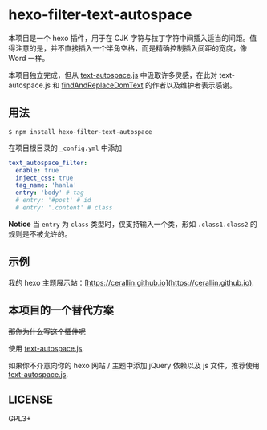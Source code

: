 # hexo-filter-text-autospace

本项目是一个 hexo 插件，用于在 CJK 字符与拉丁字符中间插入适当的间距。值得注意的是，并不直接插入一个半角空格，而是精确控制插入间距的宽度，像 Word 一样。

本项目独立完成，但从 [text-autospace.js](https://github.com/mastermay/text-autospace.js) 中汲取许多灵感，在此对 text-autospace.js 和 [findAndReplaceDomText](https://github.com/padolsey/findAndReplaceDOMText) 的作者以及维护者表示感谢。

## 用法
```shell
$ npm install hexo-filter-text-autospace
```

在项目根目录的 `_config.yml` 中添加
```yaml
text_autospace_filter:
  enable: true
  inject_css: true
  tag_name: 'hanla'
  entry: 'body' # tag
  # entry: '#post' # id
  # entry: '.content' # class
```

**Notice** 当 `entry` 为 `class` 类型时，仅支持输入一个类，形如 `.class1.class2` 的规则是不被允许的。

## 示例
我的 hexo 主题展示站：[https://cerallin.github.io](https://cerallin.github.io).

## 本项目的一个替代方案

~~那你为什么写这个插件呢~~

使用 [text-autospace.js](https://github.com/mastermay/text-autospace.js).

如果你不介意向你的 hexo 网站 / 主题中添加 jQuery 依赖以及 js 文件，推荐使用 [text-autospace.js](https://github.com/mastermay/text-autospace.js).

## LICENSE
GPL3+
